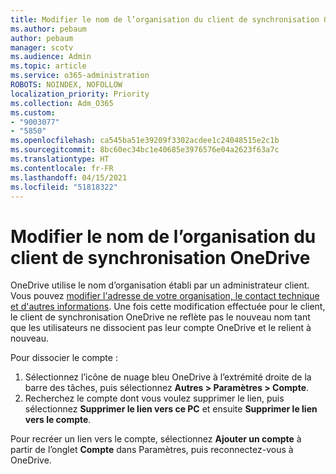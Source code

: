 ```yaml
---
title: Modifier le nom de l’organisation du client de synchronisation OneDrive
ms.author: pebaum
author: pebaum
manager: scotv
ms.audience: Admin
ms.topic: article
ms.service: o365-administration
ROBOTS: NOINDEX, NOFOLLOW
localization_priority: Priority
ms.collection: Adm_O365
ms.custom:
- "9003077"
- "5850"
ms.openlocfilehash: ca545ba51e39209f3302acdee1c24048515e2c1b
ms.sourcegitcommit: 8bc60ec34bc1e40685e3976576e04a2623f63a7c
ms.translationtype: HT
ms.contentlocale: fr-FR
ms.lasthandoff: 04/15/2021
ms.locfileid: "51818322"
---
```

# <a name="change-the-organization-name-for-the-onedrive-sync-client"></a>Modifier le nom de l’organisation du client de synchronisation OneDrive

OneDrive utilise le nom d’organisation établi par un administrateur client.  Vous pouvez [modifier l'adresse de votre organisation, le contact technique et d'autres informations](https://docs.microsoft.com/microsoft-365/admin/manage/change-address-contact-and-more). Une fois cette modification effectuée pour le client, le client de synchronisation OneDrive ne reflète pas le nouveau nom tant que les utilisateurs ne dissocient pas leur compte OneDrive et le relient à nouveau.

Pour dissocier le compte :

1. Sélectionnez l’icône de nuage bleu OneDrive à l’extrémité droite de la barre des tâches, puis sélectionnez **Autres > Paramètres > Compte**.
2. Recherchez le compte dont vous voulez supprimer le lien, puis sélectionnez **Supprimer le lien vers ce PC** et ensuite **Supprimer le lien vers le compte**.

Pour recréer un lien vers le compte, sélectionnez **Ajouter un compte** à partir de l’onglet **Compte** dans Paramètres, puis reconnectez-vous à OneDrive.